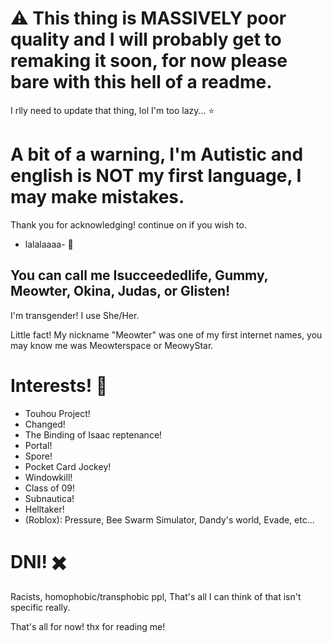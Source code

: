 #  ⚠️ This thing is MASSIVELY poor quality and I will probably get to remaking it soon, for now please bare with this hell of a readme.
I rlly need to update that thing, lol I'm too lazy... ⭐

# A bit of a warning, I'm Autistic and english is NOT my first language, I may make mistakes.
Thank you for acknowledging! continue on if you wish to.


- lalalaaaa- 💃

## You can call me Isucceededlife, Gummy, Meowter, Okina, Judas, or Glisten!
I'm transgender! I use She/Her.

Little fact! My nickname "Meowter" was one of my first internet names, you may know me was Meowterspace or MeowyStar.

# Interests! 📃
- Touhou Project!
- Changed!
- The Binding of Isaac reptenance!
- Portal!
- Spore!
- Pocket Card Jockey!
- Windowkill!
- Class of 09!
- Subnautica!
- Helltaker!
- (Roblox): Pressure, Bee Swarm Simulator, Dandy's world, Evade, etc...

# DNI! ✖️
Racists, homophobic/transphobic ppl, That's all I can think of that isn't specific really.

That's all for now! thx for reading me!
